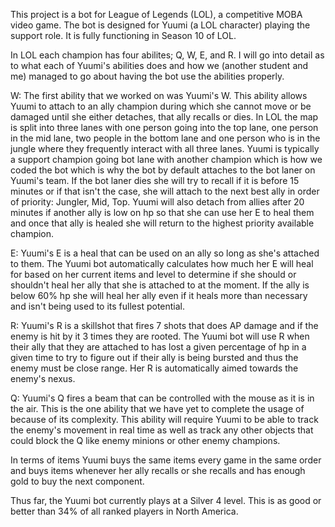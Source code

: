 This project is a bot for League of Legends (LOL), a competitive MOBA video game. The bot is designed for Yuumi (a LOL character) playing the support role. It is fully functioning in Season 10 of LOL.

In LOL each champion has four abilites; Q, W, E, and R. I will go into detail as to what each of Yuumi's abilities does and how we (another student and me) managed to go about having the bot use the abilities properly.

W:
The first ability that we worked on was Yuumi's W. This ability allows Yuumi to attach to an ally champion during which she cannot move or be damaged until she either detaches, that ally recalls or dies. In LOL the map is split into three lanes with one person going into the top lane, one person in the mid lane, two people in the bottom lane and one person who is in the jungle where they frequently interact with all three lanes. Yuumi is typically a support champion going bot lane with another champion which is how we coded the bot which is why the bot by default attaches to the bot laner on Yuumi's team. If the bot laner dies she will try to recall if it is before 15 minutes or if that isn't the case, she will attach to the next best ally in order of priority: Jungler, Mid, Top.  Yuumi will also detach from allies after 20 minutes if another ally is low on hp so that she can use her E to heal them and once that ally is healed she will return to the highest priority available champion.

E:
Yuumi's E is a heal that can be used on an ally so long as she's attached to them. The Yuumi bot automatically calculates how much her E will heal for based on her current items and level to determine if she should or shouldn't heal her ally that she is attached to at the moment. If the ally is below 60% hp she will heal her ally even if it heals more than necessary and isn't being used to its fullest potential.

R:
Yuumi's R is a skillshot that fires 7 shots that does AP damage and if the enemy is hit by it 3 times they are rooted. The Yuumi bot will use R when their ally that they are attached to has lost a given percentage of hp in a given time to try to figure out if their ally is being bursted and thus the enemy must be close range. Her R is automatically aimed towards the enemy's nexus.

Q:
Yuumi's Q fires a beam that can be controlled with the mouse as it is in the air. This is the one ability that we have yet to complete the usage of because of its complexity. This ability will require Yuumi to be able to track the enemy's movement in real time as well as track any other objects that could block the Q like enemy minions or other enemy champions.

In terms of items Yuumi buys the same items every game in the same order and buys items whenever her ally recalls or she recalls and has enough gold to buy the next component.

Thus far, the Yuumi bot currently plays at a Silver 4 level. This is as good or better than 34% of all ranked players in North America.
